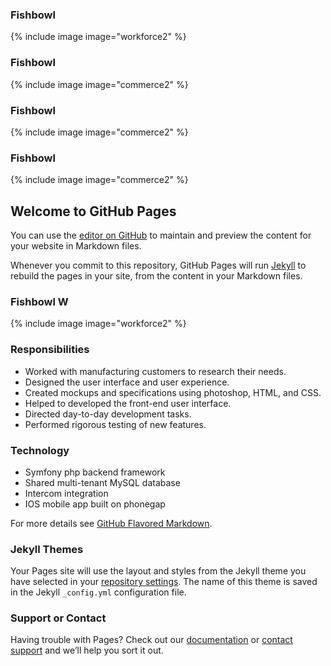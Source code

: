 <div class="row">
  <div class="col-xs-4">
    <div class="card">
      <div class="title">
        <h3>Fishbowl</h3>
      </div>
      {% include image image="workforce2" %}
    </div>
  </div>
  <div class="col-xs-4">
    <div class="card">
      <div class="title">
        <h3>Fishbowl</h3>
      </div>
      {% include image image="commerce2" %}
    </div>
  </div>
  <div class="col-xs-4">
    <div class="card">
      <div class="title">
        <h3>Fishbowl</h3>
      </div>
      {% include image image="commerce2" %}
    </div>
  </div>
</div>
<div class="row">
  <div class="col-xs-4">
    <div class="card">
      <div class="title">
        <h3>Fishbowl</h3>
      </div>
      {% include image image="commerce2" %}
    </div>
  </div>
</div>

## Welcome to GitHub Pages

You can use the [editor on GitHub](https://github.com/mfelt/mfelt.github.io/edit/master/index.md) to maintain and preview the content for your website in Markdown files.

Whenever you commit to this repository, GitHub Pages will run [Jekyll](https://jekyllrb.com/) to rebuild the pages in your site, from the content in your Markdown files.

### Fishbowl W

{% include image image="workforce2" %}

### Responsibilities

- Worked with manufacturing customers to research their needs.
- Designed the user interface and user experience.
- Created mockups and specifications using photoshop, HTML, and CSS.
- Helped to developed the front-end user interface.
- Directed day-to-day development tasks.
- Performed rigorous testing of new features.

### Technology

- Symfony php backend framework
- Shared multi-tenant MySQL database
- Intercom integration
- IOS mobile app built on phonegap



For more details see [GitHub Flavored Markdown](https://guides.github.com/features/mastering-markdown/).

### Jekyll Themes

Your Pages site will use the layout and styles from the Jekyll theme you have selected in your [repository settings](https://github.com/mfelt/mfelt.github.io/settings). The name of this theme is saved in the Jekyll `_config.yml` configuration file.

### Support or Contact

Having trouble with Pages? Check out our [documentation](https://help.github.com/categories/github-pages-basics/) or [contact support](https://github.com/contact) and we’ll help you sort it out.
